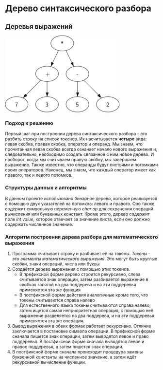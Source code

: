 # Дерево синтаксического разбора

## Деревья выражений

![img.png](photos/img.png)

### Подход к решению

Первый шаг при построении дерева синтаксического разбора - это разбить строку на список токенов. Их насчитывается
**четыре** вида: левая скобка, правая скобка, оператор и операнд. Мы знаем, что прочитанная левая скобка всегда означает
начало нового выражения и, следовательно, необходимо создать связанное с ним новое дерево. И наоборот, когда мы
считываем правую  скобку, мы завершаем выражение. Также известно, что операнды будут листьями и потомками своих операторов. 
Наконец, мы знаем, что каждый оператор имеет как правого, так и левого потомков.

### Структуры данных и алгоритмы

В данном проекте использовано бинарное дерево, которое реализуется с помощью двух указателей на потомков: левого и
правого. Оно также содержит символьную переменную *char op* для сохранения операций вычисления или буквенных констант.
Кроме этого, дерево содержит поле *int value*, которое отвечает за значение листа, если оно должно содержать численное
значение.

### Алгоритм построения дерева разбора для математического выражения

1. Программа считывает строку и разбивает её на токены. _Токены - это элементы математического выражения_. Это могут
   быть
   круглые скобки, знаки операций, числа или буквы
2. Создаётся дерево выражения с помощью этих токенов.
    + В префиксной форме дерево строится рекурсивно, слева считывается знак операции, затем разбивается выражение в
      скобках запятой на два поддерева и на эти поддеревья применяется эта же функция
    + В постфиксной форме действия аналогичные кроме того, что токены считываются справа налево
    + Для естественного языка токены считываются справа налево, затем ищется самая неприоритетная операция, с помощью
      неё выражение разделяется на два поддерева, и на эти поддеревья применяется эта же операция.
3. Вывод выражения в обеих формах работает рекурсивно. Отличие заключается в постановке символа операции.
В префиксной форме сначала пишется знак операции, затем выводятся левое и право поддеревья. В постфиксной форме сначала 
выводятся левое и правое поддеревья, а затем пишется знак операции.
4. В постфиксной форме сначала происходит процедура замены буквенной константы на численное значение, а затем идёт рекурсивной вычисление функции.